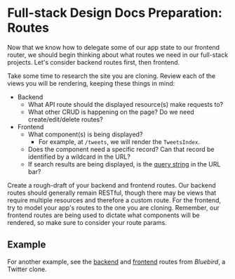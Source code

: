 # Full-stack Design Docs Preparation: Routes

Now that we know how to delegate some of our app state to our frontend router, we should begin thinking about what routes we need in our full-stack projects. Let's consider backend routes first, then frontend.

Take some time to research the site you are cloning. Review each of the views you will be rendering, keeping these things in mind:
- Backend
  - What API route should the displayed resource(s) make requests to?
  - What other CRUD is happening on the page? Do we need create/edit/delete routes?
- Frontend
  - What component(s) is being displayed?
    - For example, at `/tweets`, we will render the `TweetsIndex`.
  - Does the component need a specific record? Can that record be identified by a wildcard in the URL?
  - If search results are being displayed, is the [query string][query-string] in the URL bar?

[query-string]: https://en.wikipedia.org/wiki/Query_string

Create a rough-draft of your backend and frontend routes. Our backend routes should generally remain RESTful, though there may be views that require multiple resources and therefore a custom route. For the frontend, try to model your app's routes to the one you are cloning. Remember, our frontend routes are being used to dictate what components will be rendered, so make sure to consider your route params.

## Example

For another example, see the [backend][bluebird-backend] and [frontend][bluebird-frontend] routes from _Bluebird_, a Twitter clone.

[bluebird-backend]: https://github.com/appacademy/bluebird/wiki/backend-routes
[bluebird-frontend]: https://github.com/appacademy/bluebird/wiki/frontend-routes